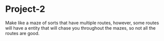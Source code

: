 # Project-2

Make like a maze of sorts that have multiple routes, however, some routes will have a entity that will chase you throughout the mazes, so not all the routes are good.